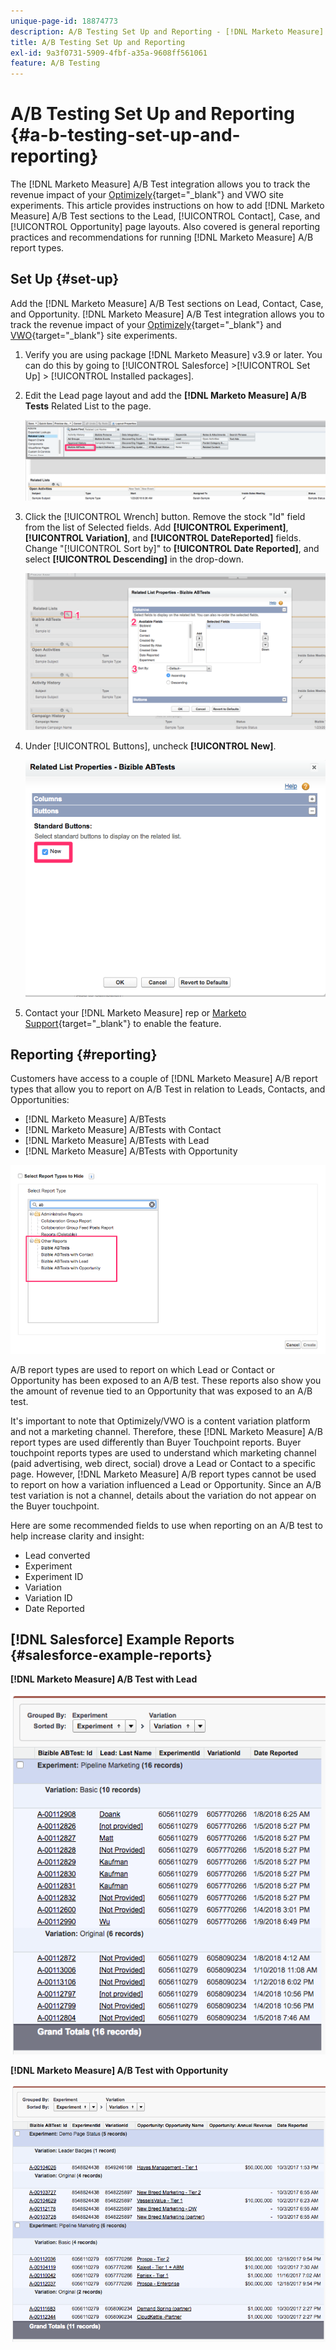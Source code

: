 ```yaml
---
unique-page-id: 18874773
description: A/B Testing Set Up and Reporting - [!DNL Marketo Measure]
title: A/B Testing Set Up and Reporting
exl-id: 9a3f0731-5909-4fbf-a35a-9608ff561061
feature: A/B Testing
---
```

# A/B Testing Set Up and Reporting {#a-b-testing-set-up-and-reporting}

The [!DNL Marketo Measure] A/B Test integration allows you to track the revenue impact of your [Optimizely](https://www.optimizely.com/){target="_blank"} and VWO site experiments. This article provides instructions on how to add [!DNL Marketo Measure] A/B Test sections to the Lead, [!UICONTROL Contact], Case, and [!UICONTROL Opportunity] page layouts. Also covered is general reporting practices and recommendations for running [!DNL Marketo Measure] A/B report types.

## Set Up {#set-up}

Add the [!DNL Marketo Measure] A/B Test sections on Lead, Contact, Case, and Opportunity. [!DNL Marketo Measure] A/B Test integration allows you to track the revenue impact of your [Optimizely](https://www.optimizely.com/){target="_blank"} and [VWO](https://vwo.com/){target="_blank"} site experiments.

1. Verify you are using package [!DNL Marketo Measure] v3.9 or later. You can do this by going to [!UICONTROL Salesforce] >[!UICONTROL Set Up] > [!UICONTROL Installed packages].
1. Edit the Lead page layout and add the **[!DNL Marketo Measure] A/B Tests** Related List to the page.

   ![](assets/1.png)

1. Click the [!UICONTROL Wrench] button. Remove the stock "Id" field from the list of Selected fields. Add **[!UICONTROL Experiment]**, **[!UICONTROL Variation]**, and **[!UICONTROL DateReported]** fields. Change "[!UICONTROL Sort by]" to **[!UICONTROL Date Reported]**, and select **[!UICONTROL Descending]** in the drop-down.

   ![](assets/2.png)

1. Under [!UICONTROL Buttons], uncheck **[!UICONTROL New]**.

   ![](assets/3.png)

1. Contact your [!DNL Marketo Measure] rep or [Marketo Support](https://nation.marketo.com/t5/support/ct-p/Support){target="_blank"} to enable the feature.

## Reporting {#reporting}

Customers have access to a couple of [!DNL Marketo Measure] A/B report types that allow you to report on A/B Test in relation to Leads, Contacts, and Opportunities:

* [!DNL Marketo Measure] A/BTests
* [!DNL Marketo Measure] A/BTests with Contact
* [!DNL Marketo Measure] A/BTests with Lead
* [!DNL Marketo Measure] A/BTests with Opportunity

![](assets/4.png)

A/B report types are used to report on which Lead or Contact or Opportunity has been exposed to an A/B test. These reports also show you the amount of revenue tied to an Opportunity that was exposed to an A/B test.

It's important to note that Optimizely/VWO is a content variation platform and not a marketing channel. Therefore, these [!DNL Marketo Measure] A/B report types are used differently than Buyer Touchpoint reports. Buyer touchpoint reports types are used to understand which marketing channel (paid advertising, web direct, social) drove a Lead or Contact to a specific page. However, [!DNL Marketo Measure] A/B report types cannot be used to report on how a variation influenced a Lead or Opportunity. Since an A/B test variation is not a channel, details about the variation do not appear on the Buyer touchpoint.

Here are some recommended fields to use when reporting on an A/B test to help increase clarity and insight:

* Lead converted
* Experiment
* Experiment ID
* Variation
* Variation ID
* Date Reported

## [!DNL Salesforce] Example Reports {#salesforce-example-reports}

**[!DNL Marketo Measure] A/B Test with Lead**

![](assets/5.png)

**[!DNL Marketo Measure] A/B Test with Opportunity**

![](assets/6.png)
